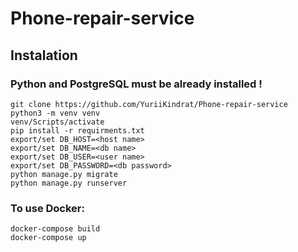 # Phone-repair-service

## Instalation

### Python and PostgreSQL must be already installed !

```shell
git clone https://github.com/YuriiKindrat/Phone-repair-service
python3 -m venv venv
venv/Scripts/activate
pip install -r requirments.txt
export/set DB_HOST=<host name>
export/set DB_NAME=<db name>
export/set DB_USER=<user name>
export/set DB_PASSWORD=<db password>
python manage.py migrate
python manage.py runserver
```

### To use Docker:
```shell
docker-compose build
docker-compose up
```
